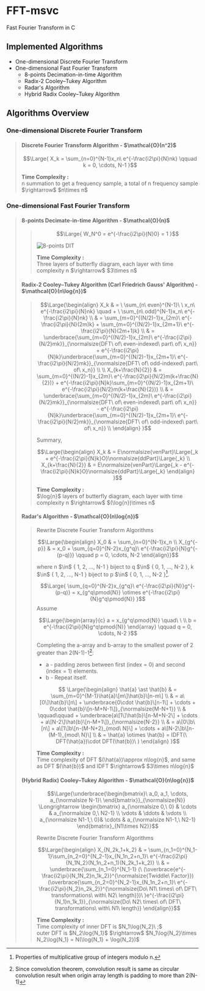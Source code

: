 # FFT-msvc
Fast Fourier Transform in C

## Implemented Algorithms
* One-dimensional Discrete Fourier Transform
* One-dimensional Fast Fourier Transform
  * 8-points Decimation-in-time Algorithm
  * Radix-2 Cooley–Tukey Algorithm
  * Radar's Algorithm
  * Hybrid Radix Cooley–Tukey Algorithm

## Algorithms Overview
### One-dimensional Discrete Fourier Transform
> #### Discrete Fourier Transform Algorithm - \$\mathcal{O}(n^2)\$
> $$\Large{ X_k = \sum_{n=0}^{N-1}x_n\ e^{-\frac{i2\pi}{N}nk} \qquad k = 0, \cdots, N-1 }$$
> 
> **Time Complexity :**\
> n summation to get a frequency sample, a total of n frequency sample \$\rightarrow\$ \$n\times n\$

### One-dimensional Fast Fourier Transform
> #### 8-points Decimate-in-time Algorithm - \$\mathcal{O}(n)\$
>> $$\Large{ W_N^0 = e^{-\frac{i2\pi}{N}0} = 1 }$$
>> 
>> ![8-points DIT](https://github.com/Yuyu378/FFT-msvc/blob/main/8-points%20Decimate-in-time%20Algorithm.jpg)
>> 
>> **Time Complexity :**\
>> Three layers of butterfly diagram, each layer with time complexity n \$\rightarrow\$ \$3\times n\$
>
> #### Radix-2 Cooley–Tukey Algorithm (Carl Friedrich Gauss' Algorithm) - \$\mathcal{O}(n\log{n})\$
>> $$\Large{\begin{align}
 X_k & = \ \sum_{n\ even}^{N-1}\ \ x_n\ e^{-\frac{i2\pi}{N}nk} \quad + \ \sum_{n\ odd}^{N-1}x_n\ e^{-\frac{i2\pi}{N}nk} \\
     & = \sum_{m=0}^{(N/2)-1}x_{2m}\ e^{-\frac{i2\pi}{N}(2m)k} + \sum_{m=0}^{(N/2)-1}x_{2m+1}\ e^{-\frac{i2\pi}{N}(2m+1)k} \\
     & = \underbrace{\sum_{m=0}^{(N/2)-1}x_{2m}\ e^{-\frac{i2\pi}{N/2}mk}}_{\normalsize{DFT\ of\ even-indexed\ part\ of\ x_n}} + e^{-\frac{i2\pi}{N}k}\underbrace{\sum_{m=0}^{(N/2)-1}x_{2m+1}\ e^{-\frac{i2\pi}{N/2}mk}}_{\normalsize{DFT\ of\ odd-indexed\ part\ of\ x_n}} \\
     \\
 X_{k+\frac{N}{2}} & = \sum_{m=0}^{(N/2)-1}x_{2m}\ e^{-\frac{i2\pi}{N/2}m(k+\frac{N}{2})} + e^{-\frac{i2\pi}{N}k}\sum_{m=0}^{(N/2)-1}x_{2m+1}\ e^{-\frac{i2\pi}{N/2}m(k+\frac{N}{2})} \\
     & = \underbrace{\sum_{m=0}^{(N/2)-1}x_{2m}\ e^{-\frac{i2\pi}{N/2}mk}}_{\normalsize{DFT\ of\ even-indexed\ part\ of\ x_n}} - e^{-\frac{i2\pi}{N}k}\underbrace{\sum_{m=0}^{(N/2)-1}x_{2m+1}\ e^{-\frac{i2\pi}{N/2}mk}}_{\normalsize{DFT\ of\ odd-indexed\ part\ of\ x_n}} \\
\end{align} }$$
>> 
>> Summary, 
>> 
>> $$\Large{\begin{align}
 X_k & = E\normalsize{venPart}\Large{_k + e^{-\frac{i2\pi}{N}k}O}\normalsize{ddPart}\Large{_k} \\
 X_{k+\frac{N}{2}} & = E\normalsize{venPart}\Large{_k - e^{-\frac{i2\pi}{N}k}O}\normalsize{ddPart}\Large{_k}
\end{align} }$$
>> 
>> **Time Complexity :**\
>> \$\log{n}\$ layers of butterfly diagram, each layer with time complexity n \$\rightarrow\$ \$(\log{n})\times n\$
>
> #### Radar's Algorithm - \$\mathcal{O}(n\log{n})\$
>> Rewrite Discrete Fourier Transform Algorithms
>> 
>> $$\Large{\begin{align}
 X_0 & = \sum_{n=0}^{N-1}x_n \\ 
 X_{g^{-p}} & = x_0 + \sum_{q=0}^{N-2}x_{g^q}\ e^{-\frac{i2\pi}{N}g^{-(p-q)}} \qquad p = 0, \cdots, N-2 
\end{align}}$$
>> 
>> where n \$\in\$ { 1, 2, ..., N-1 } biject to q \$\in\$ { 0, 1, ..., N-2 }, k \$\in\$ { 1, 2, ..., N-1 } biject to p \$\in\$ { 0, 1, ..., N-2 }[^1].
>> 
>> $$\Large{ \sum_{q=0}^{N-2}x_{g^q}\ e^{-\frac{i2\pi}{N}}g^{-(p-q)} = x_{g^q\pmod{N}} \otimes e^{-\frac{i2\pi}{N}g^q\pmod{N}} }$$
>> Assume
>> 
>> $$\Large{\begin{array}{c}
 a = x_{g^q\pmod{N}} \quad\ \ \\
 b = e^{-\frac{i2\pi}{N}g^q\pmod{N}} 
\end{array} \qquad q = 0, \cdots, N-2 }$$
>>
>> Completing the a-array and b-array to the smallest power of 2 greater than 2(N-1)-1[^2]:
>>  - a - padding zeros between first (index = 0) and second (index = 1) elements.
>>  - b - Repeat itself.
>> 
>> $$ \Large{\begin{align}
 \hat{a} \ast \hat{b} & = \sum_{m=0}^{M-1}\hat{a}\[m\]\hat{b}\[n-m\] \\
 & = a\[0\]\hat{b}\[n\] + \underbrace{0\cdot \hat{b}\[n-1\] + \cdots + 0\cdot \hat{b}\[n-M+N-1\]}_{\normalsize{M-N+1}} \\
 & \qquad\qquad + \underbrace{a\[1\]\hat{b}\[n-M+N-2\] + \cdots + a\[N-2\]\hat{b}\[n-M+1\]}_{\normalsize{N-2}} \\
 & = a\[0\]b\[n\] + a\[1\]b\[n-(M-N+2)_{mod\ N}\] + \cdots + a\[N-2\]b\[n-(M-1)_{mod\ N}\] \\
 & = \hat{a} \otimes \hat{b} = IDFT(\ DFT(\hat{a})\cdot DFT(\hat{b})\ )
 \end{align} }$$
>>
>> **Time Complexity :**\
>> Time complexity of DFT \$(\hat{a})\approx n\log{n}\$, and same as DFT \$(\hat{b})\$ and IDFT \$\rightarrow\$ \$3\times n\log{n}\$
> 
> #### (Hybrid Radix) Cooley–Tukey Algorithm - \$\mathcal{O}(n\log{n})\$
>> $$\Large{\underbrace{\begin{bmatrix}\ a_0, a_1, \cdots, a_{\normalsize N-1}\ \end{bmatrix}}_{\normalsize{N}} \Longrightarrow 
 \begin{bmatrix}
 a_{\normalsize 0,\ 0} & \cdots & a_{\normalsize 0,\ N2-1} \\
 \vdots   & \ddots & \vdots   \\
 a_{\normalsize N1-1,\ 0}& \cdots & a_{\normalsize N1-1,\ N2-1}
 \end{bmatrix}_{N1\times N2}}$$
>>
>> Rewrite Discrete Fourier Transform Algorithms
>> 
>> $$\Large{\begin{align}
 X_{N_2k_1+k_2} & = \sum_{n_1=0}^{N_1-1}\sum_{n_2=0}^{N_2-1}x_{N_1n_2+n_1}\ e^{-\frac{i2\pi}{N_1N_2}(N_1n_2+n_1)(N_2k_1+k_2)} \\ 
                & = \underbrace{\sum_{n_1=0}^{N_1-1} (\ (\overbrace{e^{-\frac{i2\pi}{N_1N_2}n_1k_2}}^{\normalsize{Twiddle\ Factor}}) (\overbrace{\sum_{n_2=0}^{N_2-1}x_{N_1n_2+n_1}\ e^{-\frac{i2\pi}{N_2}n_2k_2}}^{\normalsize{Do\ N1\ times\ of\ DFT\ transformations\ with\ N2\ length}})\ )e^{-\frac{i2\pi}{N_1}n_1k_1}}_{\normalsize{Do\ N2\ times\ of\ DFT\ transformations\ with\ N1\ length}}
\end{align}}$$
>> 
>> **Time Complexity :**\
>> Time complexity of inner DFT is \$N_1\log{N_2}\ ;\$\
>> outer DFT is \$N_2\log{N_1}\$ \$\rightarrow\$ \$N_1\log{N_2}\times N_2\log{N_1} = N(\log{N_1} + \log{N_2})\$

[^1]: Properties of multiplicative group of integers modulo n.
[^2]: Since convolution theorem, convolution result is same as circular convolution result when origin array length is padding to more than 2(N-1)
